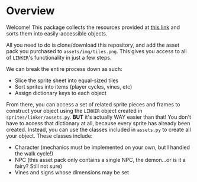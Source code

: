 # Overview

Welcome! This package collects the resources provided at [this link](https://linker.itch.io/adventure-tiles) and sorts them into easily-accessible objects.

All you need to do is clone/download this repository, and add the asset pack you purchased to `assets/img/tiles.png`. This gives you access to all of `LINKER`'s functionality in just a few steps.

We can break the entire process down as such:

* Slice the sprite sheet into equal-sized tiles
* Sort sprites into items (player cycles, vines, etc)
* Assign dictionary keys to each object

From there, you can access a set of related sprite pieces and frames to construct your object using the `LINKER` object created in `sprites/linker/assets.py`. **BUT** it's actually WAY easier than that! You don't have to access that dictionary at all, because every sprite has already been created. Instead, you can use the classes included in `assets.py` to create all your object. These classes include:

* Character (mechanics must be implemented on your own, but I handled the walk cycle!)
* NPC (this asset pack only contains a single NPC, the demon...or is it a fairy? Still not sure)
* Vines and signs whose dimensions may be set

